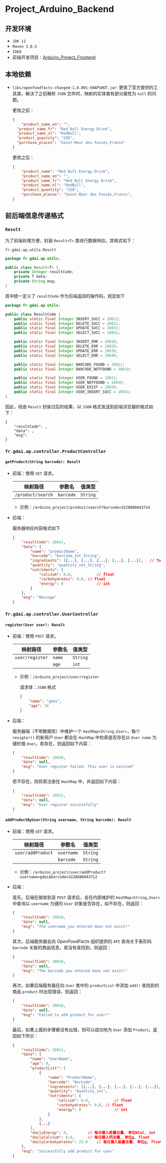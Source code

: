 # Project_Arduino_Backend

## 开发环境
- `JDK 11`
- `Maven 3.8.5`
- `IDEA`
- 前端开发项目：[Arduino_Project_Frontend](https://github.com/Dave0126/Arduino_Project_Frontend)

## 本地依赖
- `libs/openfoodfacts-changed-1.0.001-SNAPSHOT.jar`: 更改了官方提供的工具类，解决了之前解析 `JSON` 文件时，映射的实体类有部分属性为 `null` 的问题。
  
  更改之前：
  
  ```json
  {
      "product_name_en": "",
  	"product_name_fr": "Red Bull Energy Drink",
  	"product_name_nl": "RedBull",
  	"product_quantity": "250",
  	"purchase_places": "Saint-Maur des Fossés,France"
  }
  ```
  
  更改之后：
  
  ```json
  {
      "product_name": "Red Bull Energy Drink",
      "product_name_en": "",
      "product_name_fr": "Red Bull Energy Drink",
      "product_name_nl": "RedBull",
      "product_quantity": "250",
      "purchase_places": "Saint-Maur des Fossés,France",
  }
  ```



## 前后端信息传递格式

### `Result`

为了前端处理方便，封装 `Result<T>` 类进行数据响应。其格式如下：

`fr.gdai.ap.utils.Result`

```java
package fr.gdai.ap.utils;

public class Result<T> {
    private Integer resultCode;
    private T data;
    private String msg;
}
```

其中统一定义了 `resultCode` 作为后端返回的操作码，规定如下

```java
package fr.gdai.ap.utils;

public class ResultCode {
    public static final Integer INSERT_SUCC = 20011;
    public static final Integer DELETE_SUCC = 20021;
    public static final Integer UPDATE_SUCC = 20031;
    public static final Integer SELECT_SUCC = 20041;

    public static final Integer INSERT_ERR = 20010;
    public static final Integer DELETE_ERR = 20020;
    public static final Integer UPDATE_ERR = 20030;
    public static final Integer SELECT_ERR = 20040;

    public static final Integer BARCODE_FOUND = 30011;
    public static final Integer BARCODE_NOTFOUND = 30010;

    public static final Integer USER_FOUND = 10011;
    public static final Integer USER_NOTFOUND = 10010;
    public static final Integer USER_EXIST = 10020;
    public static final Integer USER_INSERT_SUCC = 10031;
}
```

因此，经由 `Result` 封装过后的结果，以 `JSON` 格式发送到前端浏览器的格式如下：

```
{
    "resultCode": ,
    "data": ,
    "msg": 
}
```

### `fr.gdai.ap.controller.ProductController`

#### `getProduct(String barcode): Result`

- 前端：使用 `GET` 请求。

  | 映射路径          | 参数名    | 值类型   |
  | ----------------- | --------- | -------- |
  | `/product/search` | `barcode` | `String` |

  - 示例：`/arduino_project/product/search?barcode=3228886043714`

- 后端：

  服务器响应内容格式如下

  ```json
  {
      "resultCode": 20041,
      "data": {
          "name": "productName",
          "barcode": "barCode_int_String",
          "ingredients": [{...}, {...}, {...}, {...}, {...}],	// Top 5 ingredients
          "quantity": "quantity_int_String",
          "nutriments": {
              "calcium": 0.0,			// float
              "carbohydrates": 0.0,	// float
              "energy": 0				// int
          }
      },
      "msg": "Message"
  }
  ```

### `fr.gdai.ap.controller.UserController`

#### `register(User user): Result`

- 前端：使用 `POST` 请求。

  | 映射路径        | 参数名 | 值类型   |
  | --------------- | ------ | -------- |
  | `user/register` | `name` | `String` |
  |                 | `age`  | `int`    |

  - 示例：`/arduino_project/user/register`

    请求体：`JSON` 格式

    ```json
    {
        "name": "gdai",
        "age": 24
    }
    ```

- 后端：

  服务器端（不带数据库）中维护一个 `HashMap<String,User>`，每个 `resigter()` 的新用户 `User` 都会在 `HashMap` 中检索是否存在以 `User.name` 为键的值 `User`。若存在，则返回如下内容：

  ```json
  {
      "resultCode": 10020,
      "data": null,
      "msg": "User register failed: This user is existed"
  }
  ```

  若不存在，则将其注册在 `HashMap` 中，并返回如下内容：

  ```json
  {
      "resultCode": 10031,
      "data": null,
      "msg": "User register successfully"
  }
  ```



#### `addProductByUser(String username, String barcode): Result`

- 前端：使用 `GET` 请求。

  | 映射路径          | 参数名     | 值类型   |
  | ----------------- | ---------- | -------- |
  | `user/addProduct` | `username` | `String` |
  |                   | `barcode`  | `String` |

  - 示例：`/arduino_project/user/addProduct?username=gdai&barcode=3228886043712`

  

- 后端：

  首先，后端在接收到该 `POST` 请求后，会在内部维护的 `HashMap<String,User>` 中查询以 `username` 为键的 `User` 对象是否存在，如不存在，则返回：

  ```json
  {
      "resultCode": 10010,
      "data": null,
      "msg": "The username you entered does not exist!"
  }
  ```

  其次，后端服务器会向 *OpenFoodFacts* 组织提供的 `API` 查询关于条形码 `barcode` 关联的商品信息。若没有查找到，则返回：

  ```json
  {
      "resultCode": 30010,
      "data": null,
      "msg": "The barcode you entered does not exist!"
  }
  ```

  再次，如果后端服务器在向 `User` 类中的 `productList` 中添加 `add()` 查找到的商品 `product` 时出现错误，则返回：

  ```json
  {
      "resultCode": 20010,
      "data": null,
      "msg": "Failed to add product for user!"
  }
  ```

  最后，如果上面的步骤都没有出错，则可以成功地为 `User` 添加 `Product`。返回如下所示：

  ```json
  {
      "resultCode": 20011,
      "data": {
          "name": "UserName",
          "age": 0,
          "productList": [
              {
                  "name": "ProductName",
                  "barcode": "BarCode",
                  "ingredients": [{...}, {...}, {...}, {...}, {...}],
                  "quantity": "Quantity_int",
                  "nutriments": {
                      "calcium": 0.0,			// float
                      "carbohydrates": 0.0,	// float
                      "energy": 0				// int
                  }
              },
              {...}
          ],
          "dailyEnergy": 0,			// 每日摄入能量总量, 单位KCal, int
          "dailyCalcium": 0.0,		// 每日摄入钙总量, 单位g, float
          "dailyCarbohydrates": 23.0	// 每日摄入能量总量, 单位g, float
      },
      "msg": "Successfully add product for user"
  }
  ```

  

